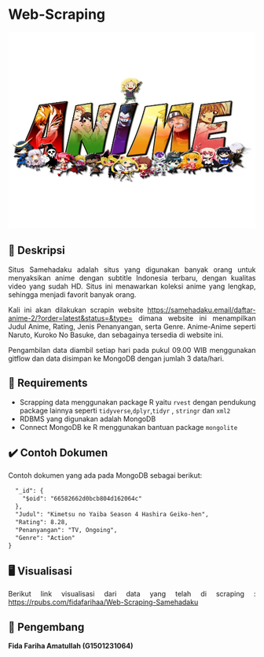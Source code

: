 # Web-Scraping

<p align="center">
  <img width="750" height="400" src="https://github.com/fidafarihaa/Web-Scraping/blob/main/pngaaa.com-1697352.png">
</p>

<div align="justify">

## :scroll: Deskripsi

Situs Samehadaku adalah situs yang digunakan banyak orang untuk menyaksikan anime dengan subtitle Indonesia terbaru, dengan kualitas video yang sudah HD. Situs ini menawarkan koleksi anime yang lengkap, sehingga menjadi favorit banyak orang.

Kali ini akan dilakukan scrapin website https://samehadaku.email/daftar-anime-2/?order=latest&status=&type= dimana website ini menampilkan Judul Anime, Rating,  Jenis Penanyangan, serta Genre. Anime-Anime seperti Naruto, Kuroko No Basuke, dan sebagainya tersedia di website ini.

Pengambilan data diambil setiap hari pada pukul 09.00 WIB menggunakan gitflow dan data disimpan ke MongoDB dengan jumlah 3 data/hari.

## :bookmark_tabs: Requirements

- Scrapping data menggunakan package R yaitu `rvest` dengan pendukung package lainnya seperti `tidyverse`,`dplyr`,`tidyr` , `stringr` dan `xml2`  
- RDBMS yang digunakan adalah MongoDB
- Connect MongoDB ke R menggunakan bantuan package `mongolite`

## :heavy_check_mark: Contoh Dokumen
Contoh dokumen yang ada pada MongoDB sebagai berikut:
```{
  "_id": {
    "$oid": "66582662d0bcb804d162064c"
  },
  "Judul": "Kimetsu no Yaiba Season 4 Hashira Geiko-hen",
  "Rating": 8.28,
  "Penanyangan": "TV, Ongoing",
  "Genre": "Action"
}
```

## :desktop_computer: **Visualisasi**

Berikut link visualisasi dari data yang telah di scraping : https://rpubs.com/fidafarihaa/Web-Scraping-Samehadaku

## :woman_with_headscarf: **Pengembang**
**Fida Fariha Amatullah (G1501231064)**
